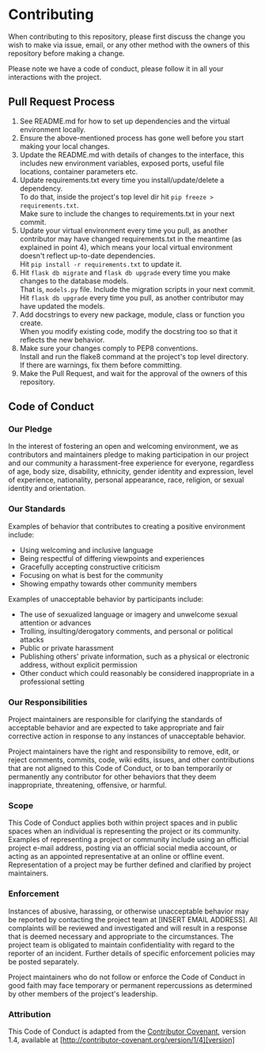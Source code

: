# Contributing

When contributing to this repository, please first discuss the change you wish to make via issue,
email, or any other method with the owners of this repository before making a change. 

Please note we have a code of conduct, please follow it in all your interactions with the project.

## Pull Request Process

1. See README.md for how to set up dependencies and the virtual environment locally.
2. Ensure the above-mentioned process has gone well before you start making your local changes.
3. Update the README.md with details of changes to the interface, this includes new environment 
   variables, exposed ports, useful file locations, container parameters etc.
4. Update requirements.txt every time you install/update/delete a dependency.    
   To do that, inside the project's top level dir hit `pip freeze > requirements.txt`.    
   Make sure to include the changes to requirements.txt in your next commit.
5. Update your virtual environment every time you pull, as another contributor may have changed
   requirements.txt in the meantime (as explained in point 4), which means your local virtual
   environment doesn't reflect up-to-date dependencies.  
   Hit `pip install -r requirements.txt` to update it.
6. Hit `flask db migrate` and `flask db upgrade` every time you make changes to the database models.  
   That is, `models.py` file. Include the migration scripts in your next commit.  
   Hit `flask db upgrade` every time you pull, as another contributor may have updated the models.
7. Add docstrings to every new package, module, class or function you create.  
   When you modify existing code, modify the docstring too so that it reflects the new behavior.
8. Make sure your changes comply to PEP8 conventions.  
   Install and run the flake8 command at the project's top level directory.  
   If there are warnings, fix them before committing.
7. Make the Pull Request, and wait for the approval of the owners of this repository.

## Code of Conduct

### Our Pledge

In the interest of fostering an open and welcoming environment, we as
contributors and maintainers pledge to making participation in our project and
our community a harassment-free experience for everyone, regardless of age, body
size, disability, ethnicity, gender identity and expression, level of experience,
nationality, personal appearance, race, religion, or sexual identity and
orientation.

### Our Standards

Examples of behavior that contributes to creating a positive environment
include:

* Using welcoming and inclusive language
* Being respectful of differing viewpoints and experiences
* Gracefully accepting constructive criticism
* Focusing on what is best for the community
* Showing empathy towards other community members

Examples of unacceptable behavior by participants include:

* The use of sexualized language or imagery and unwelcome sexual attention or
advances
* Trolling, insulting/derogatory comments, and personal or political attacks
* Public or private harassment
* Publishing others' private information, such as a physical or electronic
  address, without explicit permission
* Other conduct which could reasonably be considered inappropriate in a
  professional setting

### Our Responsibilities

Project maintainers are responsible for clarifying the standards of acceptable
behavior and are expected to take appropriate and fair corrective action in
response to any instances of unacceptable behavior.

Project maintainers have the right and responsibility to remove, edit, or
reject comments, commits, code, wiki edits, issues, and other contributions
that are not aligned to this Code of Conduct, or to ban temporarily or
permanently any contributor for other behaviors that they deem inappropriate,
threatening, offensive, or harmful.

### Scope

This Code of Conduct applies both within project spaces and in public spaces
when an individual is representing the project or its community. Examples of
representing a project or community include using an official project e-mail
address, posting via an official social media account, or acting as an appointed
representative at an online or offline event. Representation of a project may be
further defined and clarified by project maintainers.

### Enforcement

Instances of abusive, harassing, or otherwise unacceptable behavior may be
reported by contacting the project team at [INSERT EMAIL ADDRESS]. All
complaints will be reviewed and investigated and will result in a response that
is deemed necessary and appropriate to the circumstances. The project team is
obligated to maintain confidentiality with regard to the reporter of an incident.
Further details of specific enforcement policies may be posted separately.

Project maintainers who do not follow or enforce the Code of Conduct in good
faith may face temporary or permanent repercussions as determined by other
members of the project's leadership.

### Attribution

This Code of Conduct is adapted from the [Contributor Covenant][homepage], version 1.4,
available at [http://contributor-covenant.org/version/1/4][version]

[homepage]: http://contributor-covenant.org
[version]: http://contributor-covenant.org/version/1/4/
